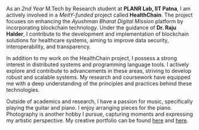 As an _2nd Year_ M.Tech by Research student at **PLANR Lab, IIT Patna**, I am actively involved in a _MeitY-funded_ project called **HealthChain**. The project focuses on enhancing the _Ayushman Bharat Digital Mission_ platform by incorporating blockchain technology. Under the guidance of **Dr. Raju Halder**, I contribute to the development and implementation of blockchain solutions for healthcare systems, aiming to improve data security, interoperability, and transparency.

In addition to my work on the HealthChain project, I possess a strong interest in distributed systems and programming language tools. I actively explore and contribute to advancements in these areas, striving to develop robust and scalable systems. My research and coursework have equipped me with a deep understanding of the principles and practices behind these technologies.

Outside of academics and research, I have a passion for music, specifically playing the guitar and piano. I enjoy arranging pieces for the piano. Photography is another hobby I pursue, capturing moments and expressing my artistic perspective. My creative portfolio can be found [here](https://musescore.com/user/33838958) and [here](https://mukherjeearnab.github.io/photography).
